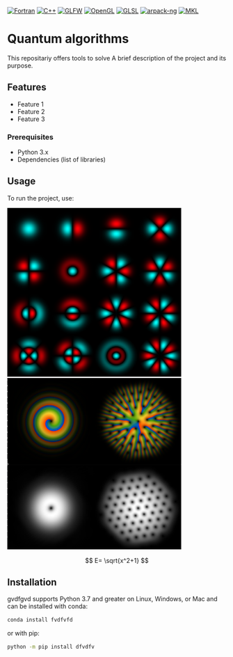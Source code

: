 [![Fortran](https://img.shields.io/badge/Fortran-2003-blue)](https://en.wikipedia.org/wiki/Fortran_2003)
[![C++](https://img.shields.io/badge/C%2B%2B-11-blue)](https://en.cppreference.com/w/cpp/11)
[![GLFW](https://img.shields.io/badge/GLFW-3.4-blue)](https://www.glfw.org)
[![OpenGL](https://img.shields.io/badge/OpenGL-4.1-blue)](https://www.opengl.org/)
[![GLSL](https://img.shields.io/badge/GLSL-4.10-blue)](https://docs.gl/sl4/all)
[![arpack-ng](https://img.shields.io/badge/arpack-ng-blue?logo=github)](https://github.com/opencollab/arpack-ng)
[![MKL](https://img.shields.io/badge/Intel%20MKL-2023.2-blue)](https://software.intel.com/content/www/us/en/develop/tools/math-kernel-library.html)



# Quantum algorithms

This repositariy offers tools to solve
A brief description of the project and its purpose.

## Features
- Feature 1
- Feature 2
- Feature 3

### Prerequisites
- Python 3.x
- Dependencies (list of libraries)

## Usage
To run the project, use:

<p>
  <img src="images/oscillator.png" alt="Image 1" width="400" style="margin-right: 50;"> &nbsp
  <img src="images/vortices.png" alt="Image 2" width="400">
</p>

$$
E= \sqrt{x^2+1}
$$


## Installation

gvdfgvd supports Python 3.7 and greater on Linux, Windows, or Mac
and can be installed with conda:

```sh
conda install fvdfvfd
```

or with pip:

```sh
python -m pip install dfvdfv
```
